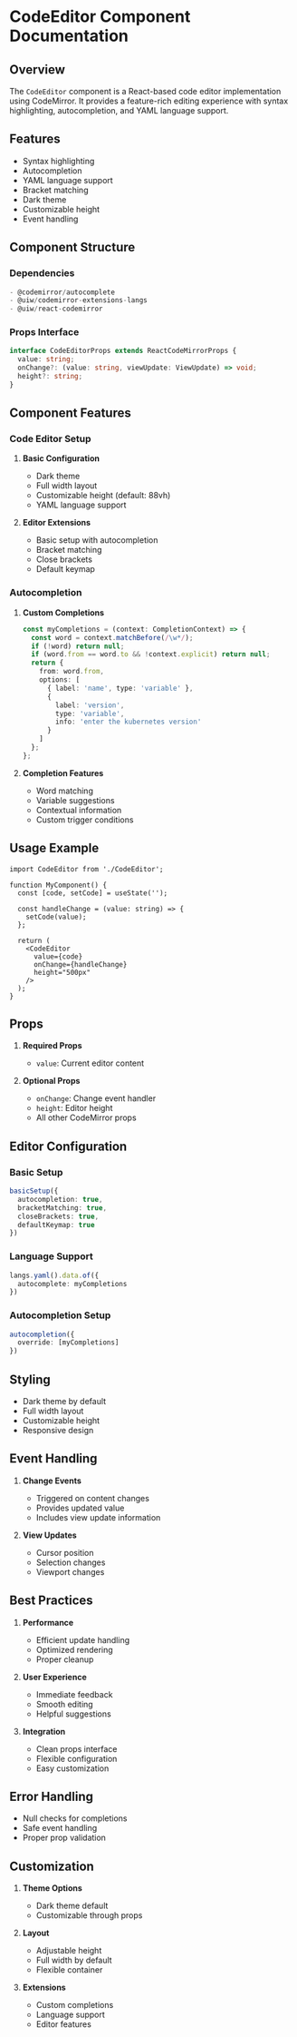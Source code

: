 # CodeEditor Component Documentation

## Overview
The `CodeEditor` component is a React-based code editor implementation using CodeMirror. It provides a feature-rich editing experience with syntax highlighting, autocompletion, and YAML language support.

## Features
- Syntax highlighting
- Autocompletion
- YAML language support
- Bracket matching
- Dark theme
- Customizable height
- Event handling

## Component Structure

### Dependencies
```typescript
- @codemirror/autocomplete
- @uiw/codemirror-extensions-langs
- @uiw/react-codemirror
```

### Props Interface
```typescript
interface CodeEditorProps extends ReactCodeMirrorProps {
  value: string;
  onChange?: (value: string, viewUpdate: ViewUpdate) => void;
  height?: string;
}
```

## Component Features

### Code Editor Setup
1. **Basic Configuration**
   - Dark theme
   - Full width layout
   - Customizable height (default: 88vh)
   - YAML language support

2. **Editor Extensions**
   - Basic setup with autocompletion
   - Bracket matching
   - Close brackets
   - Default keymap

### Autocompletion
1. **Custom Completions**
   ```typescript
   const myCompletions = (context: CompletionContext) => {
     const word = context.matchBefore(/\w*/);
     if (!word) return null;
     if (word.from == word.to && !context.explicit) return null;
     return {
       from: word.from,
       options: [
         { label: 'name', type: 'variable' },
         {
           label: 'version',
           type: 'variable',
           info: 'enter the kubernetes version'
         }
       ]
     };
   };
   ```

2. **Completion Features**
   - Word matching
   - Variable suggestions
   - Contextual information
   - Custom trigger conditions

## Usage Example
```tsx
import CodeEditor from './CodeEditor';

function MyComponent() {
  const [code, setCode] = useState('');

  const handleChange = (value: string) => {
    setCode(value);
  };

  return (
    <CodeEditor
      value={code}
      onChange={handleChange}
      height="500px"
    />
  );
}
```

## Props
1. **Required Props**
   - `value`: Current editor content

2. **Optional Props**
   - `onChange`: Change event handler
   - `height`: Editor height
   - All other CodeMirror props

## Editor Configuration

### Basic Setup
```typescript
basicSetup({
  autocompletion: true,
  bracketMatching: true,
  closeBrackets: true,
  defaultKeymap: true
})
```

### Language Support
```typescript
langs.yaml().data.of({
  autocomplete: myCompletions
})
```

### Autocompletion Setup
```typescript
autocompletion({
  override: [myCompletions]
})
```

## Styling
- Dark theme by default
- Full width layout
- Customizable height
- Responsive design

## Event Handling
1. **Change Events**
   - Triggered on content changes
   - Provides updated value
   - Includes view update information

2. **View Updates**
   - Cursor position
   - Selection changes
   - Viewport changes

## Best Practices
1. **Performance**
   - Efficient update handling
   - Optimized rendering
   - Proper cleanup

2. **User Experience**
   - Immediate feedback
   - Smooth editing
   - Helpful suggestions

3. **Integration**
   - Clean props interface
   - Flexible configuration
   - Easy customization

## Error Handling
- Null checks for completions
- Safe event handling
- Proper prop validation

## Customization
1. **Theme Options**
   - Dark theme default
   - Customizable through props

2. **Layout**
   - Adjustable height
   - Full width by default
   - Flexible container

3. **Extensions**
   - Custom completions
   - Language support
   - Editor features
